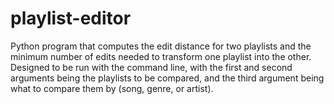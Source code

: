 # playlist-editor
Python program that computes the edit distance for two playlists and the minimum number of edits needed to transform one playlist into the other. Designed to be run with the command line, with the first and second arguments being the playlists to be compared, and the third argument being what to compare them by (song, genre, or artist).
